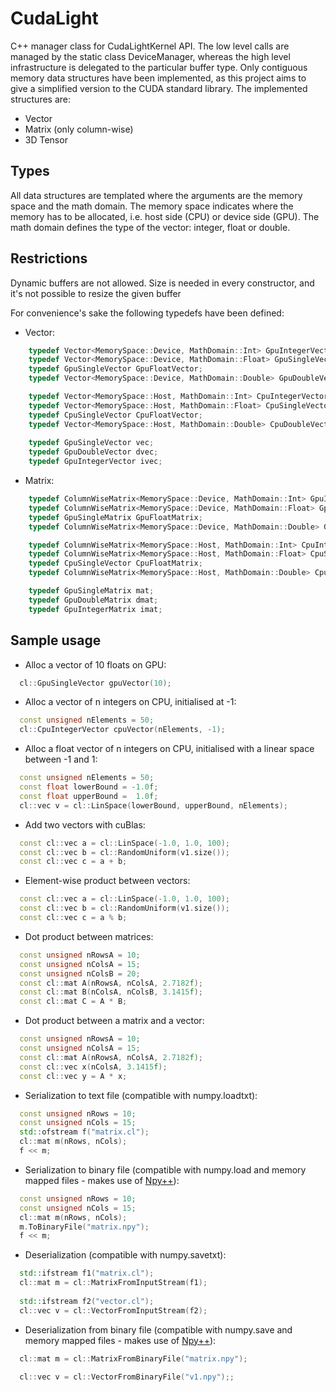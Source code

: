 # CudaLight
C++ manager class for CudaLightKernel API. The low level calls are managed by the static class DeviceManager, whereas the high level infrastructure is delegated to the particular buffer type. Only contiguous memory data structures have been implemented, as this project aims to give a simplified version to the CUDA standard library. The implemented structures are:

- Vector
- Matrix (only column-wise)
- 3D Tensor

## Types
All data structures are templated where the arguments are the memory space and the math domain. The memory space indicates where the memory has to be allocated, i.e. host side (CPU) or device side (GPU). The math domain defines the type of the vector: integer, float or double.

## Restrictions
Dynamic buffers are not allowed. Size is needed in every constructor, and it's not possible to resize the given buffer

For convenience's sake the following typedefs have been defined:

- Vector:
```c++
	typedef Vector<MemorySpace::Device, MathDomain::Int> GpuIntegerVector;
	typedef Vector<MemorySpace::Device, MathDomain::Float> GpuSingleVector;
	typedef GpuSingleVector GpuFloatVector;
	typedef Vector<MemorySpace::Device, MathDomain::Double> GpuDoubleVector;

	typedef Vector<MemorySpace::Host, MathDomain::Int> CpuIntegerVector;
	typedef Vector<MemorySpace::Host, MathDomain::Float> CpuSingleVector;
	typedef CpuSingleVector CpuFloatVector;
	typedef Vector<MemorySpace::Host, MathDomain::Double> CpuDoubleVector;
	
	typedef GpuSingleVector vec;
	typedef GpuDoubleVector dvec;
	typedef GpuIntegerVector ivec;
```

- Matrix:
```c++
	typedef ColumnWiseMatrix<MemorySpace::Device, MathDomain::Int> GpuIntegerMatrix;
	typedef ColumnWiseMatrix<MemorySpace::Device, MathDomain::Float> GpuSingleMatrix;
	typedef GpuSingleMatrix GpuFloatMatrix;
	typedef ColumnWiseMatrix<MemorySpace::Device, MathDomain::Double> GpuDoubleMatrix;

	typedef ColumnWiseMatrix<MemorySpace::Host, MathDomain::Int> CpuIntegerMatrix;
	typedef ColumnWiseMatrix<MemorySpace::Host, MathDomain::Float> CpuSingleMatrix;
	typedef CpuSingleVector CpuFloatMatrix;
	typedef ColumnWiseMatrix<MemorySpace::Host, MathDomain::Double> CpuDoubleMatrix;

	typedef GpuSingleMatrix mat;
	typedef GpuDoubleMatrix dmat;
	typedef GpuIntegerMatrix imat;
```

## Sample usage
- Alloc a vector of 10 floats on GPU:
```c++
  cl::GpuSingleVector gpuVector(10);
```

- Alloc a vector of n integers on CPU, initialised at -1:
```c++
  const unsigned nElements = 50;
  cl::CpuIntegerVector cpuVector(nElements, -1);
```

- Alloc a float vector of n integers on CPU, initialised with a linear space between -1 and 1:
```c++
  const unsigned nElements = 50;
  const float lowerBound = -1.0f;
  const float upperBound =  1.0f;
  cl::vec v = cl::LinSpace(lowerBound, upperBound, nElements);
```

- Add two vectors with cuBlas:
```c++
  const cl::vec a = cl::LinSpace(-1.0, 1.0, 100);
  const cl::vec b = cl::RandomUniform(v1.size());
  const cl::vec c = a + b;
```

- Element-wise product between vectors:
```c++
  const cl::vec a = cl::LinSpace(-1.0, 1.0, 100);
  const cl::vec b = cl::RandomUniform(v1.size());
  const cl::vec c = a % b;
```

- Dot product between matrices:
```c++
  const unsigned nRowsA = 10;
  const unsigned nColsA = 15;
  const unsigned nColsB = 20;
  const cl::mat A(nRowsA, nColsA, 2.7182f);
  const cl::mat B(nColsA, nColsB, 3.1415f);
  const cl::mat C = A * B;
```

- Dot product between a matrix and a vector:
```c++
  const unsigned nRowsA = 10;
  const unsigned nColsA = 15;
  const cl::mat A(nRowsA, nColsA, 2.7182f);
  const cl::vec x(nColsA, 3.1415f);
  const cl::vec y = A * x;
```

- Serialization to text file (compatible with numpy.loadtxt):
```c++
  const unsigned nRows = 10;
  const unsigned nCols = 15;
  std::ofstream f("matrix.cl");
  cl::mat m(nRows, nCols);
  f << m;
```

- Serialization to binary file (compatible with numpy.load and memory mapped files - makes use of [Npy++](https://pmontalb.github.io/NpyCpp/)):
```c++
  const unsigned nRows = 10;
  const unsigned nCols = 15;
  cl::mat m(nRows, nCols);
  m.ToBinaryFile("matrix.npy");
  f << m;
```

- Deserialization (compatible with numpy.savetxt):
```c++
  std::ifstream f1("matrix.cl");
  cl::mat m = cl::MatrixFromInputStream(f1);
  
  std::ifstream f2("vector.cl");
  cl::vec v = cl::VectorFromInputStream(f2);
```

- Deserialization from binary file (compatible with numpy.save and memory mapped files - makes use of [Npy++](https://pmontalb.github.io/NpyCpp/)):
```c++
  cl::mat m = cl::MatrixFromBinaryFile("matrix.npy");
  
  cl::vec v = cl::VectorFromBinaryFile("v1.npy");;
```

